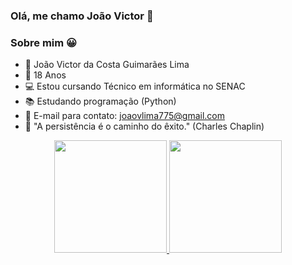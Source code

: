 ### Olá, me chamo João Victor 👋

### Sobre mim 😀

- 🧑 João Victor da Costa Guimarães Lima
- 📅 18 Anos 
- 💻 Estou cursando Técnico em informática no SENAC
- 📚 Estudando programação (Python)
- 📧 E-mail para contato: joaovlima775@gmail.com
- 📍 "A persistência é o caminho do êxito."
 (Charles Chaplin)

<div align="center">
  <a href="https://github.com/joaovlima7">
  <img height="180em" src="https://github-readme-stats.vercel.app/api?username=joaovlima7&show_icons=true&theme=dark&include_all_commits=true&count_private=true"/>
  <img height="180em" src="https://github-readme-stats.vercel.app/api/top-langs/?username=joaovlima7&layout=compact&langs_count=7&theme=dark"/>
</div>
